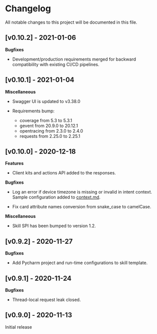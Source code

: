 
# Changelog
All notable changes to this project will be documented in this file.

## [v0.10.2] - 2021-01-06  

**Bugfixes**

- Development/production requirements merged for backward compatibility with existing CI/CD pipelines.  
  
## [v0.10.1] - 2021-01-04  

**Miscellaneous**

- Swagger UI is updated to v3.38.0 
  
- Requirements bump:
    - coverage from 5.3 to 5.3.1
    - gevent from 20.9.0 to 20.12.1
    - opentracing from 2.3.0 to 2.4.0  
    - requests from 2.25.0 to 2.25.1

## [v0.10.0] - 2020-12-18  

**Features**

-   Client kits and actions API added to the responses.

**Bugfixes**

-   Log an error if device timezone is missing or invalid in intent context.
    Sample configuration added to [context.md](docs/context.md). 

-   Fix card attribute names conversion from snake_case to camelCase.

**Miscellaneous**

-   Skill SPI has been bumped to version 1.2. 

## [v0.9.2] - 2020-11-27  

**Bugfixes**

-   Add Pycharm project and run-time configurations to skill template.


## [v0.9.1] - 2020-11-24  

**Bugfixes**

-   Thread-local request leak closed.


## [v0.9.0] - 2020-11-13 

Initial release
